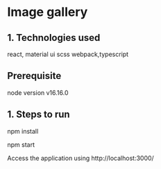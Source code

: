 # Image gallery
## 1. Technologies used
react,
material ui
scss
webpack,typescript


## Prerequisite
node version v16.16.0

## 1. Steps to run
 npm install

 npm start

 Access the application using http://localhost:3000/

